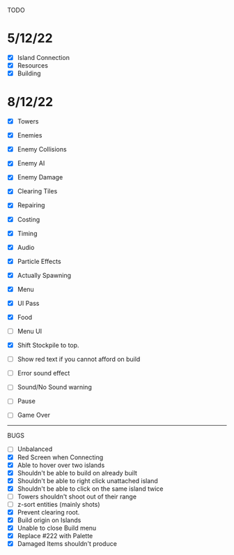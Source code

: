 TODO

5/12/22
===
* [x] Island Connection
* [x] Resources
* [x] Building

8/12/22
===

* [x] Towers
* [x] Enemies
* [x] Enemy Collisions

* [x] Enemy AI
* [x] Enemy Damage

* [x] Clearing Tiles
* [x] Repairing
* [x] Costing

* [x] Timing
* [x] Audio
* [x] Particle Effects

* [x] Actually Spawning

* [x] Menu
* [x] UI Pass

* [x] Food

* [ ] Menu UI
* [x] Shift Stockpile to top.

* [ ] Show red text if you cannot afford on build
* [ ] Error sound effect
* [ ] Sound/No Sound warning
* [ ] Pause
* [ ] Game Over

---

BUGS
* [ ] Unbalanced
* [x] Red Screen when Connecting
* [x] Able to hover over two islands
* [x] Shouldn't be able to build on already built
* [x] Shouldn't be able to right click unattached island
* [x] Shouldn't be able to click on the same island twice
* [ ] Towers shouldn't shoot out of their range
* [ ] z-sort entities (mainly shots)
* [x] Prevent clearing root.
* [x] Build origin on Islands
* [x] Unable to close Build menu
* [x] Replace #222 with Palette
* [x] Damaged Items shouldn't produce